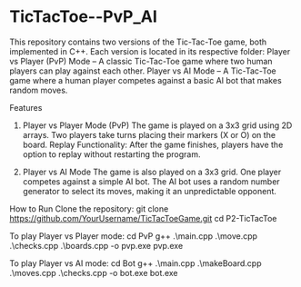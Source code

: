 # TicTacToe--PvP_AI
This repository contains two versions of the Tic-Tac-Toe game, both implemented in C++. Each version is located in its respective folder:
Player vs Player (PvP) Mode – A classic Tic-Tac-Toe game where two human players can play against each other.
Player vs AI Mode – A Tic-Tac-Toe game where a human player competes against a basic AI bot that makes random moves.

Features
1. Player vs Player Mode (PvP)
The game is played on a 3x3 grid using 2D arrays.
Two players take turns placing their markers (X or O) on the board.
Replay Functionality: After the game finishes, players have the option to replay without restarting the program.

2. Player vs AI Mode
The game is also played on a 3x3 grid.
One player competes against a simple AI bot.
The AI bot uses a random number generator to select its moves, making it an unpredictable opponent.

How to Run
Clone the repository:
git clone https://github.com/YourUsername/TicTacToeGame.git
cd P2-TicTacToe

To play Player vs Player mode:
cd PvP
g++ .\main.cpp .\move.cpp .\checks.cpp .\boards.cpp -o pvp.exe
pvp.exe

To play Player vs AI mode:
cd Bot
g++ .\main.cpp .\makeBoard.cpp .\moves.cpp .\checks.cpp -o bot.exe
bot.exe

